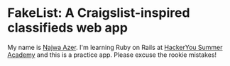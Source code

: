 # FakeList: A Craigslist-inspired classifieds web app

My name is [Najwa Azer](http://najwaazer.com/). I'm learning Ruby on Rails at [HackerYou Summer Academy](http://hackeryou.com) and this is a practice app. Please excuse the rookie mistakes!